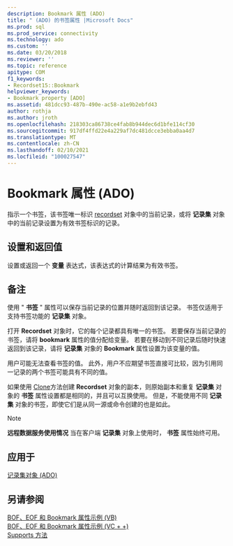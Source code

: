 ```yaml
---
description: Bookmark 属性 (ADO)
title: " (ADO) 的书签属性 |Microsoft Docs"
ms.prod: sql
ms.prod_service: connectivity
ms.technology: ado
ms.custom: ''
ms.date: 03/20/2018
ms.reviewer: ''
ms.topic: reference
apitype: COM
f1_keywords:
- Recordset15::Bookmark
helpviewer_keywords:
- Bookmark property [ADO]
ms.assetid: 481dcc93-487b-490e-ac58-a1e9b2ebfd43
author: rothja
ms.author: jroth
ms.openlocfilehash: 218303ca86738ce4fab8b944dec6d1bfe114cf30
ms.sourcegitcommit: 917df4ffd22e4a229af7dc481dcce3ebba0aa4d7
ms.translationtype: MT
ms.contentlocale: zh-CN
ms.lasthandoff: 02/10/2021
ms.locfileid: "100027547"
---
```

# <a name="bookmark-property-ado"></a>Bookmark 属性 (ADO)
指示一个书签，该书签唯一标识 [recordset](./recordset-object-ado.md) 对象中的当前记录，或将 **记录集** 对象中的当前记录设置为有效书签标识的记录。  
  
## <a name="settings-and-return-values"></a>设置和返回值  
 设置或返回一个 **变量** 表达式，该表达式的计算结果为有效书签。  
  
## <a name="remarks"></a>备注  
 使用 " **书签** " 属性可以保存当前记录的位置并随时返回到该记录。 书签仅适用于支持书签功能的 **记录集** 对象。  
  
 打开 **Recordset** 对象时，它的每个记录都具有唯一的书签。 若要保存当前记录的书签，请将 **bookmark** 属性的值分配给变量。 若要在移动到不同记录后随时快速返回到该记录，请将 **记录集** 对象的 **Bookmark** 属性设置为该变量的值。  
  
 用户可能无法查看书签的值。 此外，用户不应期望书签直接可比较，因为引用同一记录的两个书签可能具有不同的值。  
  
 如果使用 [Clone](./clone-method-ado.md)方法创建 **Recordset** 对象的副本，则原始副本和重复 **记录集** 对象的 **书签** 属性设置都是相同的，并且可以互换使用。 但是，不能使用不同 **记录集** 对象的书签，即使它们是从同一源或命令创建的也是如此。  
  
> [!NOTE]
>  **远程数据服务使用情况** 当在客户端 **记录集** 对象上使用时， **书签** 属性始终可用。  
  
## <a name="applies-to"></a>应用于  
 [记录集对象 (ADO)](./recordset-object-ado.md)  
  
## <a name="see-also"></a>另请参阅  
 [BOF、EOF 和 Bookmark 属性示例 (VB) ](./bof-eof-and-bookmark-properties-example-vb.md)   
 [BOF、EOF 和 Bookmark 属性示例 (VC + +) ](./bof-eof-and-bookmark-properties-example-vc.md)   
 [Supports 方法](./supports-method.md)